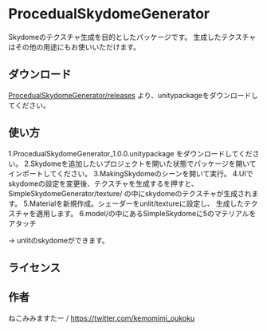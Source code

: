 ﻿# ProcedualSkydomeGenerator

Skydomeのテクスチャ生成を目的としたパッケージです。
生成したテクスチャはその他の用途にもお使いいただけます。

## ダウンロード
<a target="blank" href="https://github.com/NekomimiMaster/ProcedualSkydomeGenerator/releases">ProcedualSkydomeGenerator/releases</a> より、unitypackageをダウンロードしてください。

## 使い方
1.ProcedualSkydomeGenerator_1.0.0.unitypackage をダウンロードしてください。
2.Skydomeを追加したいプロジェクトを開いた状態でパッケージを開いてインポートしてください。
3.MakingSkydomeのシーンを開いて実行。
4.UIでskydomeの設定を変更後、テクスチャを生成するを押すと、
SimpleSkydomeGenerator/texture/ の中にskydomeのテクスチャが生成されます。
5.Materialを新規作成。シェーダーをunlit/textureに設定し、 生成したテクスチャを適用します。
6.model/の中にあるSimpleSkydomeに5のマテリアルをアタッチ

→ unlitのskydomeができます。

## ライセンス

## 作者

ねこみみますたー / https://twitter.com/kemomimi_oukoku